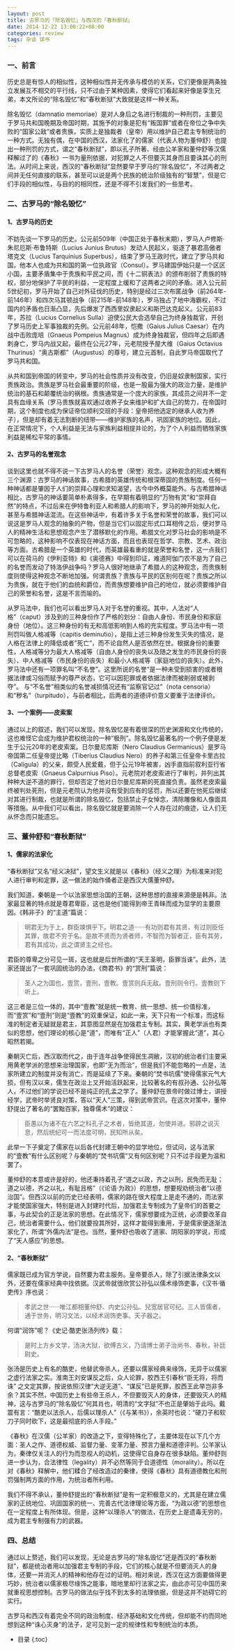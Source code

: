 ```yaml
---
layout: post
title: 古罗马的「除名毁忆」与西汉的「春秋断狱」
date: 2014-12-22 13:00:22+08:00
categories: review
tags: 杂谈 读书
---
```


### 一、前言

历史总是有惊人的相似性，这种相似性并无传承与模仿的关系，它们更像是两条独立发展互不相交的平行线，只不过由于某种因素，使得它们看起来好像是孪生兄弟，本文所论的“除名毁忆”和“春秋断狱”大致就是这样一种关系。

除名毁忆（damnatio memoriae）是对人身后之名进行制裁的一种刑罚，主要见于罗马共和国晚期及帝国时期，其施予的对象是犯有“叛国罪”或者在帝位之争中失败的“国家公敌”或者贵族，实质上是独裁者（皇帝）用以维护自己君主专制统治的一种方式。无独有偶，在中国的西汉，法家化了的儒家（代表人物为董仲舒）也提出一种刑罚的方式，谓之“春秋断狱”，即以孔子所著、经由公羊家和董仲舒等汉儒释解过了的《春秋》一书为量刑依据，对犯罪之人不但要灭其身而且要诛其心的刑法。从时间上来说，西汉的“春秋断狱”显然要早于罗马的“除名毁忆”，不过两者之间并无任何直接的联系，甚至可以说是两个民族的统治阶级独有的“智慧”，但是它们手段的相似性，与目的的相同性，还是不得不引发我们的一些思考。

### 二、古罗马的“除名毁忆”

#### 1、古罗马的历史

不妨先谈一下罗马的历史。公元前509年（中国正处于春秋末期），罗马人卢修斯·朱尼厄斯·布鲁特斯（Lucius Junius Brutus）发动人民起义，驱逐了暴君高傲者塔克文（Lucius Tarquinius Superbus），结束了罗马王政时代，建立了罗马共和国，他本人也成为共和国的第一位执政官（Consul）。罗马建国伊始只是一个区区小国，主要矛盾集中于贵族和平民之间，而《十二铜表法》的颁布削弱了贵族的特权，部分地保护了平民的利益，一定程度上缓和了这两者之间的矛盾。进入公元前5世纪初，罗马开始了自己对外征伐的历史，特别是经过三次布匿战争（前264年-前146年）和四次马其顿战争（前215年-前148年），罗马独占了地中海霸权，不过国内的矛盾也日渐凸显，先后爆发了西西里奴隶起义和斯巴达克起义。公元前83年，苏拉（Lucius Cornelius Sulla）迫使公民大会选举自己为终身独裁官，开创了罗马历史上军事独裁的先例。公元前48年，恺撒（Gaius Julius Caesar）在内战中击败庞培（Gnaeus Pompeius Magnus）成为终身独裁官，但四年之后即遇刺身亡，罗马内战又起，最终在公元27年，元老院授予屋大维（Gaius Octavius Thurinus）“奥古斯都”（Augustus）的尊号，建立元首制，自此罗马帝国取代了罗马共和国。

从共和国到帝国的转变中，罗马的社会性质并没有改变，仍旧是奴隶制国家，实行贵族政治。贵族是罗马社会最重要的阶级，也是一股最为强大的政治力量，是维护统治的基石和颠覆统治的祸根。贵族通常是一个庞大的家族，其成员之间并不一定具有血缘关系（罗马贵族就喜欢通过收养子女来维护和扩大自己的势力，在帝国时期，这个制度也成为保证帝位顺利交班的手段：皇帝把他选定的继承人收为养子），但是却有着无法割断的纽带——维护家族的名声，巩固家族的地位。因此，在正常情况下，个人利益是无法与家族利益相提并论的，为了个人利益而牺牲家族利益是稀松平常的事情。

#### 2、古罗马的名誉观念

谈到这里也就不得不说一下古罗马人的名誉（荣誉）观念。这种观念的形成大概有三个渊源：古罗马的神话故事，古希腊的英雄传统和根深蒂固的贵族制度。任何一种神话都是肇因于人们的崇拜心理和求知渴望，古今中外概莫能外。与古希腊神话相比，古罗马的神话要简单朴素得多，在早期有着明显的“万物有灵”和“崇拜自然”的特点，不过后来在伊特鲁利亚人和希腊人的影响下，罗马的神开始拟人化，甚至与希腊神话混流。在这些神话中，有着许多关于名誉和荣誉的故事，我们可以说这是罗马人观念的抽象的产物，但是当它们以固定形式口耳相传之后，便对罗马人的精神生活和思想观念产生了潜移默化的作用。希腊文化对罗马社会的影响是不可忽略的，这种影响不仅表现在神话方面，而且也表现在哲学、宗教、艺术、政治等方面。古希腊是一个英雄的时代，而英雄最看重的就是荣誉和名誉，这一点我们可以在荷马的《伊利亚特》和《奥德赛》中得到印证，难道阿伽门农不是为了自己的名誉而发动了特洛伊战争吗？罗马人很好地继承了希腊人的这种观念，而贵族制度则使得这种观念不断地加强。何谓贵族？贵族与平民的区别何在呢？贵族之所以为贵族，就在于他们的血统和爵位，而贵族想要维护自己的地位，就必须要维护自己的荣誉和名誉，这是不言而喻的。

从罗马法中，我们也可以看出罗马人对于名誉的重视。其中，人法对“人格”（caput）涉及到的三种身份作了严格的划分：自由人身份、市民身份和家庭身份（地位）。这三种身份的有无和高低影响到人格的充实程度。罗马法中有一项刑罚叫做人格减等（capitis deminutio），是指上述三种身份发生灭失的情况，是人格在法律上的降低或者”死亡“，而不论自然人是否依然在世。根据身份的重要性，人格减等分为最大人格减等（自由人身份的丧失以及随之发生的市民身份的丧失）、中人格减等（市民身份的丧失）和最小人格减等（家庭地位的丧失）。此外，罗马法中还有一项罪名叫“不名誉”。这里所说的名誉“是一种未受到损害的或者根据法律或习俗而赋予的尊严状态，它可以因犯罪或者依据法律而被削弱或被剥夺”。 与“不名誉”相类似的名誉减损情况还有“监察官记过”（nota censoria）和“秽名”（turpitudo），与前者相比，后两者的道德评价意义要重于法律评价。

#### 3、一个案例——皮索案

通过以上的叙述，我们可以发现，除名毁忆是有着很深的历史渊源和文化传统的，这也难怪它会成为维护君权统治的一种“极刑”。除名毁忆最著名的一个例子便是发生于公元20年的老皮索案。日尔曼尼库斯（Nero Claudius Germanicus）是罗马帝国第二任皇帝提比略（Tiberius Claudius Nero）的养子和第三任皇帝卡里古拉（Caligula）的父亲，颇受人民爱戴，但于公元19年被害，凶手直指前叙利亚行省总督老皮索（Gnaeus Calpurnius Piso）。元老院对老皮索进行了审判，并列出其种种大逆不道的罪行，但却否定了他对日尔曼尼库斯的死直接负责。虽然老皮索最终被判处死刑，但是元老院认为他并没有受到应有的惩罚，所以还要在他死后继续对其进行制裁，也就是所谓的除名毁忆，包括禁止子女悼念，清除雕像和人像面具等措施。从中我们可以看出，除名毁忆就是要消除一个人存在过的痕迹，让人们无从怀念而只能遗忘。

### 三、董仲舒和“春秋断狱”

#### 1、儒家的法家化

“春秋断狱”又名“经义决狱”，望文生义就是以《春秋》（经义之理）为标准来对犯人进行审判和定罪，这一做法的始作俑者正是西汉大儒董仲舒。

我们知道，秦朝是一个以法家思想治国的王朝，这种思想的直接来源便是韩非。法家最显著的特点就是尊君卑臣，这也是他们能得到帝王青睐而成为显学的主要原因。《韩非子》的“主道”篇说：

>明君无为于上，群臣竦惧乎下。明君之道······有功则君有其贤，有过则臣任其罪，故君不穷于名。是故不贤而为贤者师，不智而为智者正，臣有其劳，君有其成功，此之谓贤主之经也。

君臣的尊卑之分可见一斑，这也就是后世所谓的“天王圣明，臣罪当诛”。此外，法家还提出了一套巩固统治的办法，《商君书》的“赏刑”篇说：

>圣人之为国也，壹赏，壹刑，壹教。壹赏则兵无敌。壹刑则令行。壹教则下听上。

这三者是三位一体的，其中“壹教”就是统一教育、统一思想、统一价值标准，而“壹赏”和“壹刑”则是“壹教”的双重保证，如此一来，天下只有一个标准，而这标准的制定者无疑就是君主，其意图显然是在加强君主专制。其实，黄老学派也有类似的思想，他们理论的核心是“道”，而唯有“正人”（人君）才能掌握此“道”，其心昭然若揭。

秦朝灭亡后，西汉取而代之，由于连年战争使得民生凋敝，汉初的统治者们主要采用黄老学派的思想来治理国家，也即“无为而治”，但是我们不能忽略的一点是，法家所建立的制度并没有消亡，而是延续了下来。秦朝的“焚书坑儒”使得儒家元气大损，但有汉以来，儒生在政治上又开始活跃起来，比较著名的有叔孙通、公孙弘等人，不过他们的学说已经不是纯正的孔孟之学了。董仲舒在景帝时做过博士，讲授经学，武帝时举贤良对策，答以“天人”三策，得到武帝赏识。在这次对策中，董仲舒提出了著名的“罢黜百家，独尊儒术”的建议：

>臣愚以为诸不在六艺之科孔子之术者，皆绝其道，勿使并进。邪辟之说灭息，然后统纪可一而法度可明，民知所从矣。

此举一下子奠定了儒家在以后各代封建王朝中的显学地位，但试问，这与法家的“壹教”有什么区别呢？与秦朝的“焚书坑儒”又有何区别呢？只不过手段更为温和罢了。

董仲舒的本意或许是好的，他还秉持着孔子“道之以政，齐之以刑，民免而无耻；道之以德，齐之以礼，有耻且格”（《论语·为政》）的思想，想要规劝统治者“以德治国”。但西汉以前的历史已经表明，儒家的路在很大程度上是走不通的，而法家才能使国家强大，特别是进入封建时代后，加强君主专制成为了皇帝们的首要之事，与此契合的正是法家的思想。在此情况下，儒家想要成为正统，必须要改革自己，统治者需要什么，他们就要投其所好，这样才能得到重用，于是儒家便逐渐法家化了，所谓“外儒内法”是也。当然，董仲舒也吸收了道家、阴阳家的学说，形成了“天人感应”的思想。

#### 2、“春秋断狱”

儒家既已成为官方学说，自然要为君主服务。皇帝要杀人，除了引据法律条文以外，还要在儒家经典中找依据。汉武帝就很欣赏公孙弘以儒术缘饰吏事，《汉书·循吏传》序也说：

>孝武之世······唯江都相董仲舒、内史公孙弘、兒宽居官可纪。三人皆儒者，通于世务，明习文法，以经术润饰吏事。天子器之。

何谓“润饰”呢？《史记·酷吏张汤列传》载：

>是时上方乡文学，汤决大狱，欲傅古义，乃请博士弟子治尚书、春秋，补廷尉史。

张汤是历史上有名的酷吏，他替武帝杀人，还要以儒家经典来缘饰，无异于以儒家之虚行法家之实。淮南王刘安谋反之后，众人论罪，胶西王引春秋“臣无将，将而诛” 之文定其罪，按说依照汉律“大逆无道”、“谋反”已是死罪，胶西王此举岂非多余？其实不然，中国历史上有些帝王杀人，不但要毁灭人的身体，还要毁灭人的精神，这与古罗马的“除名毁忆”何其肖也，明清的“文字狱”不也正是肇始于此吗。戴震有言：“酷吏以法杀人，后儒以理杀人”（《与某书》），余英时也说：“硬刀子和软刀子同时砍下，这是最彻底的杀人手段。”

《春秋》在汉儒（公羊家）的改造之下，变得特殊化了，主要体现在以下几个方面：圣人之作、道德权威、监督力量、变革力量、预言力量和道德评判。公羊家认为，秦律仅关注人的行为而忽视人的动机，这使得它自身存在很多缺陷。董仲舒则进一步认为，合法律性（legality）并不必然等同于合道德性（morality）。所以在对《春秋》释解中，他们糅合了经改造过的秦律，使得《春秋》具有道德教化和刑罚强制两方面的作用，为统治者所利用。

我们不得不承认，董仲舒提出的“春秋断狱”是有一定积极意义的，尤其是在建立儒家的正统地位、巩固国家的统一、完善古代法律理论等方面，“为政以德”的思想也在一定程度上有所体现。但是，这种“以理杀人”的做法，在历史上是遗毒无穷的，成为君主专制强有力的武器。

### 四、总结

通过以上赘述，我们可以发现，无论是古罗马的“除名毁忆”还是西汉的“春秋断狱”，都是统治者用以加强君主专制的手段，它们的核心就是不但要消灭人的身体，还要一并消灭人的精神和他存在过的证明。相对来说，西汉在这方面要做得更巧妙，统治者以儒家极尽缘饰之能事，暗地里却行法家之实，由此亦可见中国历来就重视思想控制。古罗马的做法似乎找不到太多的法理依据，但是这并不妨碍它的实行。

古罗马和西汉有着完全不同的政治制度、经济基础和文化传统，但却能不约而同地想到这种“诛心灭身”的法子，足可见到一定的规律性和专制统治的本质。

* 目录
{:toc}
